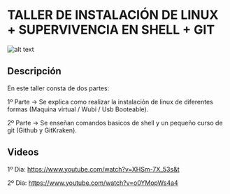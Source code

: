 # TALLER DE INSTALACIÓN DE LINUX + SUPERVIVENCIA EN SHELL + GIT

![alt text](https://github.com/RoboTech-URJC/RoboTech-Resources/Taller_Linux_Shell_Git/resources/MiniaturaLinuxShellGit.png)

## Descripción

En este taller consta de dos partes:

1º Parte -> Se explica como realizar la instalación de linux de diferentes formas (Maquina virtual / Wubi / Usb Booteable).

2º Parte -> Se enseñan comandos basicos de shell y un pequeño curso de git (Github y GitKraken).

## Videos

1º Dia: https://www.youtube.com/watch?v=XHSm-7X_53s&t 

2º Dia: https://www.youtube.com/watch?v=o0YMopWs4a4
